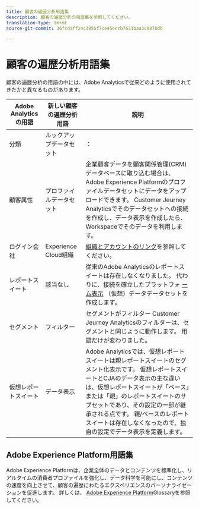 ```yaml
---
title: 顧客の遍歴分析用語集
description: 顧客の遍歴分析の用語集を参照してください。
translation-type: tm+mt
source-git-commit: 36fcdaff24c3055f7ce45eecb7631baa3c087bdb

---
```



# 顧客の遍歴分析用語集

顧客の遍歴分析の用語の中には、Adobe Analyticsで従来どのように使用されてきたかと異なるものがあります。

| Adobe Analyticsの用語 | 新しい顧客の遍歴分析用語 | 説明 |
|---|---|---|
| 分類 | ルックアップデータセット | ： |
| 顧客属性 | プロファイルデータセット | 企業顧客データを顧客関係管理(CRM)データベースに取り込む場合は、Adobe Experience Platformのプロファイルデータセットにデータをアップロードできます。 Customer Jeurney Analyticsでそのデータセットへの接続を作成し、データ表示を作成したら、Workspaceでそのデータを利用します。 |
| ログイン会社 | Experience Cloud組織 | [組織とアカウントのリンク](https://docs.adobe.com/content/help/en/core-services/interface/manage-users-and-products/organizations.html#topic_C31CB834F109465A82ED57FF0563B3F1)を参照してください。 |
| レポートスイート | 該当なし | 従来のAdobe Analyticsのレポートスイートは存在しなくなりました。 代わりに、接続を確立したプラットフォ [ーム表示](/help/data-views/create-dataview.md) （仮想）データデータセットを作成します。 |
| セグメント | フィルター | セグメントがフィルター Customer Jeurney Analyticsのフィルターは、セグメントと同じように動作します。 用語だけが変わりました。 |
| 仮想レポートスイート | データ表示 | Adobe Analyticsでは、仮想レポートスイートは親レポートスイートのセグメント化表示です。 仮想レポートスイートとCJAのデータ表示の主な違いは、仮想レポートスイートが「ベース」または「親」のレポートスイートのサブセットであり、その設定の一部が継承される点です。 親/ベースのレポートスイートは存在しなくなったので、独自の設定でデータ表示を定義します。 |

## Adobe Experience Platform用語集

Adobe Experience Platformは、企業全体のデータとコンテンツを標準化し、リアルタイムの消費者プロファイルを強化し、データ科学を可能にし、コンテンツの速度を向上させて、顧客の遍歴にわたるエクスペリエンスのパーソナライゼーションを促進します。
詳しくは、 [Adobe Experience Platform](https://www.adobe.io/apis/experienceplatform/home/services/acp-glossary.html)Glossaryを参照してください。
